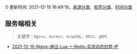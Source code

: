 :alarm_clock: 更新时间: 2021-12-15 18:49:19。[来源分类](../README.md)、[标签分类](../TAGS.md)、[时间分类](../TIMELINE.md)

## 服务端相关


> 关键字：`Nginx`、`Docker`、`GraphQL`、`REST`、`gRPC`



- [2021-12-15-Nginx-通过-Lua-+-Redis-实现动态封禁-IP](https://toutiao.io/k/1zav0z2) 